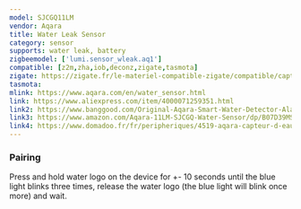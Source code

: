 ```yaml
---
model: SJCGQ11LM
vendor: Aqara
title: Water Leak Sensor
category: sensor
supports: water leak, battery
zigbeemodel: ['lumi.sensor_wleak.aq1']
compatible: [z2m,zha,iob,deconz,zigate,tasmota]
zigate: https://zigate.fr/le-materiel-compatible-zigate/compatible/capteurinondation
tasmota: 
mlink: https://www.aqara.com/en/water_sensor.html
link: https://www.aliexpress.com/item/4000071259351.html
link2: https://www.banggood.com/Original-Aqara-Smart-Water-Detector-Alarm-Sensor-Flooding-Sensor-Remote-Alarm-with-APP-From-Xiaomi-Eco-System-p-1174770.html
link3: https://www.amazon.com/Aqara-11LM-SJCGQ-Water-Sensor/dp/B07D39MSZS
link4: https://www.domadoo.fr/fr/peripheriques/4519-aqara-capteur-d-eau-zigbee-6970504210257.html
---
```

### Pairing
Press and hold water logo on the device for +- 10 seconds until the blue light blinks
three times, release the water logo (the blue light will blink once more) and wait.
